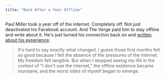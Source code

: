```yaml
---
title: "Back After a Year Offline"
---
```

<p>Paul Miller took a year off of the internet. Completely off. Not just deactivated his Facebook account. And The Verge paid him to stay offline and write about it. He's just turned his connection back on and <a href="https://www.theverge.com/2013/5/1/4279674/im-still-here-back-online-after-a-year-without-the-internet">written about his experience</a>:</p>
<blockquote><p>
  It's hard to say exactly what changed. I guess those first months felt so good because I felt the absence of the pressures of the internet. My freedom felt tangible. But when I stopped seeing my life in the context of "I don't use the internet," the offline existence became mundane, and the worst sides of myself began to emerge.
</p></blockquote>
